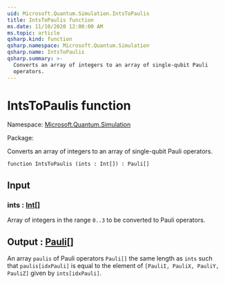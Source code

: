 ```yaml
---
uid: Microsoft.Quantum.Simulation.IntsToPaulis
title: IntsToPaulis function
ms.date: 11/10/2020 12:00:00 AM
ms.topic: article
qsharp.kind: function
qsharp.namespace: Microsoft.Quantum.Simulation
qsharp.name: IntsToPaulis
qsharp.summary: >-
  Converts an array of integers to an array of single-qubit Pauli
  operators.
---
```


# IntsToPaulis function

Namespace: [Microsoft.Quantum.Simulation](xref:Microsoft.Quantum.Simulation)

Package: [](https://nuget.org/packages/)


Converts an array of integers to an array of single-qubit Paulioperators.

```qsharp
function IntsToPaulis (ints : Int[]) : Pauli[]
```


## Input

### ints : [Int](xref:microsoft.quantum.lang-ref.int)[]

Array of integers in the range `0..3`  to be converted to Paulioperators.



## Output : [Pauli](xref:microsoft.quantum.lang-ref.pauli)[]

An array `paulis` of Pauli operators `Pauli[]` the same length as`ints` such that `paulis[idxPauli]` is equal to the element of`[PauliI, PauliX, PauliY, PauliZ]` given by `ints[idxPauli]`.